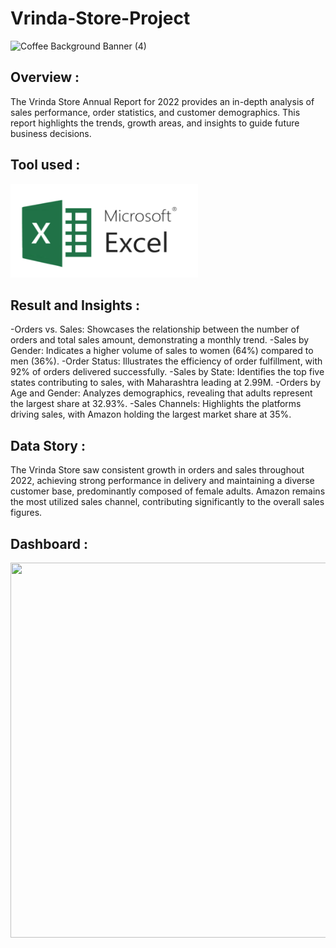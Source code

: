 # Vrinda-Store-Project
![Coffee Background Banner (4)](smeeling-coffee-beans_900x_5148e663-e441-4642-af81-ade43296e6b5_900x.jpg)

## Overview : 
The Vrinda Store Annual Report for 2022 provides an in-depth analysis of sales performance, order statistics, and customer demographics. This report highlights the trends, growth areas, and insights to guide future business decisions.

## Tool used :
<img src="./microsoft-excel.png" width="300" height="150"/>&nbsp;

## Result and Insights :
-Orders vs. Sales: Showcases the relationship between the number of orders and total sales amount, demonstrating a monthly trend.
-Sales by Gender: Indicates a higher volume of sales to women (64%) compared to men (36%).
-Order Status: Illustrates the efficiency of order fulfillment, with 92% of orders delivered successfully.
-Sales by State: Identifies the top five states contributing to sales, with Maharashtra leading at 2.99M.
-Orders by Age and Gender: Analyzes demographics, revealing that adults represent the largest share at 32.93%.
-Sales Channels: Highlights the platforms driving sales, with Amazon holding the largest market share at 35%.

## Data Story :
The Vrinda Store saw consistent growth in orders and sales throughout 2022, achieving strong performance in delivery and maintaining a diverse customer base, predominantly composed of female adults. Amazon remains the most utilized sales channel, contributing significantly to the overall sales figures.

## Dashboard :
<img src="./Dashboard.png" width="3000" height="600"/>&nbsp;
